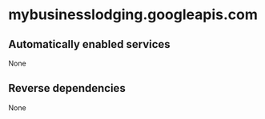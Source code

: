 # mybusinesslodging.googleapis.com

## Automatically enabled services

None

## Reverse dependencies

None
